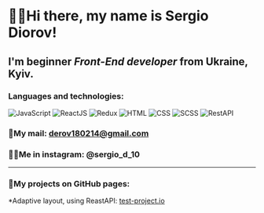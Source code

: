 # 👋🏼Hi there, my name is **Sergio Diorov**!
## I'm beginner *Front-End developer* from Ukraine, Kyiv.
### Languages and technologies:
![JavaScript](https://img.shields.io/badge/-JavaScript-464f5c?style=flat&logo=JavaScript)
![ReactJS](https://img.shields.io/badge/-ReactJS-464f5c?style=flat&logo=React)
![Redux](https://img.shields.io/badge/-Redux-464f5c?style=flat&logo=Redux)
![HTML](https://img.shields.io/badge/-HTML-464f5c?style=flat&logo=HTML5)
![CSS](https://img.shields.io/badge/-CSS-464f5c?style=flat&logo=CSS3)
![SCSS](https://img.shields.io/badge/-SCSS-464f5c?style=flat&logo=Sass)
![RestAPI](https://img.shields.io/badge/-RestAPI-464f5c?style=flat)

### 📧My mail: derov180214@gmail.com
### ✌🏼Me in instagram: @sergio_d_10
---
### 👾My projects on GitHub pages:
*Adaptive layout, using ReastAPI: [test-project.io](https://sergittko.github.io/test-pet-project/)
<!--
Here are some ideas to get you started:
- 🔭 I’m currently working on ...
- 🌱 I’m currently learning ...
- 👯 I’m looking to collaborate on ...
- 🤔 I’m looking for help with ...
- 💬 Ask me about ...
- 📫 How to reach me: ...
- 😄 Pronouns: ...
- ⚡ Fun fact: ...
-->
